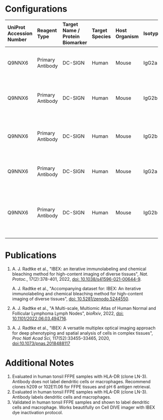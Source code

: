 # Configurations

| UniProt Accession Number   | Reagent Type     | Target Name / Protein Biomarker   | Target Species   | Host Organism   | Isotype   | Clonality   | Vendor            | Catalog Number   | Conjugate   | RRID       | Availability   | Method                 | Tissue Preservation               | Target Tissue   | Tissue State        | Detergent         | Antigen Retrieval Conditions                                                               | Dye Inactivation Conditions   | Recommend   | Agree                                                        | Disagree   | Contributor         | Notes       |
|:---------------------------|:-----------------|:----------------------------------|:-----------------|:----------------|:----------|:------------|:------------------|:-----------------|:------------|:-----------|:---------------|:-----------------------|:----------------------------------|:----------------|:--------------------|:------------------|:-------------------------------------------------------------------------------------------|:------------------------------|:------------|:-------------------------------------------------------------|:-----------|:--------------------|:------------|
| Q9NNX6                     | Primary Antibody | DC-SIGN                           | Human            | Mouse           | IgG2a     | 9E9A8       | BioLegend         | 330112           | AF647       | AB_1186092 | Stock          | IBEX2D Manual          | 1:4 Cytofix/Cytoperm Fixed Frozen | Lymph Node      | NA                  | 0.3% Triton-X-100 | NA                                                                                         | 1 mg/ml LiBH4 15 minutes      | Yes         | 0000-0003-4379-8967 [[3](#publications), [1](#publications)] | NA         | 0000-0003-4379-8967 |             |
| Q9NNX6                     | Primary Antibody | DC-SIGN                           | Human            | Mouse           | IgG2b     | C209/1781   | Novus Biologicals | NBP2-54351AF647  | AF647       | NA         | Stock          | Multiplexed 2D Imaging | FFPE                              | Tonsil          | NA                  | 0.3% Triton-X-100 | pH 6 for 40 minutes at 95C (AR6 Akoya Biosciences AR600250ML)                              | NA                            | No          | 0000-0003-4379-8967                                          | NA         | 0000-0003-4379-8967 | [1](#notes) |
| Q9NNX6                     | Primary Antibody | DC-SIGN                           | Human            | Mouse           | IgG2b     | 102E11.06   | Dendritics        | DDX0202A647-100  | AF647       | NA         | Stock          | Multiplexed 2D Imaging | FFPE                              | Tonsil          | NA                  | 0.3% Triton-X-100 | pH 6 for 40 minutes at 95C (AR6 Akoya Biosciences AR600250ML)                              | NA                            | Yes         | 0000-0003-4379-8967                                          | NA         | 0000-0003-4379-8967 | [2](#notes) |
| Q9NNX6                     | Primary Antibody | DC-SIGN                           | Human            | Mouse           | IgG2a     | 9E9A8       | BioLegend         | 330112           | AF647       | AB_1186092 | Stock          | IBEX2D Manual          | 1:4 Cytofix/Cytoperm Fixed Frozen | Lymph Node      | Follicular Lymphoma | 0.3% Triton-X-100 | NA                                                                                         | 1 mg/ml LiBH4 15 minutes      | Yes         | 0000-0003-4379-8967 [[2](#publications)]                     | NA         | 0000-0003-4379-8967 |             |
| Q9NNX6                     | Primary Antibody | DC-SIGN                           | Human            | Mouse           | IgG2b     | 102E11.06   | Dendritics        | DDX0202A647-100  | AF647       | NA         | Stock          | Cell DIVE-IBEX         | FFPE                              | Tonsil          | NA                  | 0.3% Triton-X-100 | pH 6 for 30 minutes ER1 (AF9961) and pH 9 for 30 minutes ER2 (AF9640) using the Leica Bond | 1 mg/ml LiBH4 15 minutes      | Yes         | 0000-0003-4379-8967                                          | NA         | 0000-0003-4379-8967 | [3](#notes) |

# Publications

<a name="publications"></a>
1. A. J. Radtke et al., "IBEX: an iterative immunolabeling and chemical bleaching
 method for high-content imaging of diverse tissues", *Nat. Protoc.*, 17(2):378-401, 2022, [doi: 10.1038/s41596-021-00644-9](https://doi.org/10.1038/s41596-021-00644-9).

    A. J. Radtke et al., "Accompanying dataset for: IBEX: An iterative immunolabeling and chemical bleaching method for high-content imaging of diverse tissues", [doi: 10.5281/zenodo.5244550](https://doi.org/10.5281/zenodo.5244551).

2. A. J. Radtke et al., "A Multi-scale, Multiomic Atlas of Human Normal and Follicular Lymphoma Lymph Nodes", *bioRxiv*, 2022, [doi: 10.1101/2022.06.03.494716](https://doi.org/10.1101/2022.06.03.494716).

3. A. J. Radtke et al., "IBEX: A versatile multiplex optical imaging approach for deep phenotyping and spatial analysis of cells in complex tissues", *Proc Natl Acad Sci*, 117(52):33455–33465, 2020, [doi:10.1073/pnas.2018488117](https://doi.org/10.1073/pnas.2018488117)


# Additional Notes

<a name="notes"></a>
1. Evaluated in human tonsil FFPE samples with HLA-DR (clone LN-3). Antibody does not label dendritic cells or macrophages. Recommend clones h209 or 102E11.06 for FFPE tissues and pH 6 antigen retrieval.
2. Evaluated in human tonsil FFPE samples with HLA-DR (clone LN-3). Antibody labels dendritic cells and macrophages.
3. Validated in human tonsil FFPE samples and shown to label dendritic cells and macrophage. Works beautifully on Cell DIVE imager with IBEX dye inactivation protocol.
